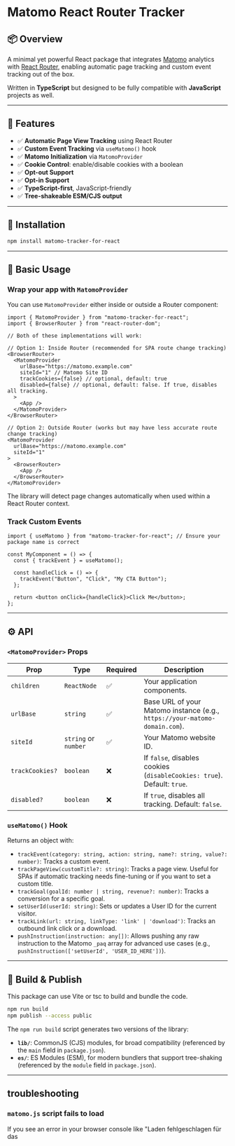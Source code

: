 # Matomo React Router Tracker

## 📦 Overview

A minimal yet powerful React package that integrates [Matomo](https://matomo.org/) analytics with [React Router](https://reactrouter.com/), enabling automatic page tracking and custom event tracking out of the box.

Written in **TypeScript** but designed to be fully compatible with **JavaScript** projects as well.

---

## 🚀 Features

- ✅ **Automatic Page View Tracking** using React Router
- ✅ **Custom Event Tracking** via `useMatomo()` hook
- ✅ **Matomo Initialization** via `MatomoProvider`
- ✅ **Cookie Control**: enable/disable cookies with a boolean
- ✅ **Opt-out Support**
- ✅ **Opt-in Support**
- ✅ **TypeScript-first**, JavaScript-friendly
- ✅ **Tree-shakeable ESM/CJS output**

---

## 🔧 Installation

```bash
npm install matomo-tracker-for-react
```

---

## 🧱 Basic Usage

### Wrap your app with `MatomoProvider`

You can use `MatomoProvider` either inside or outside a Router component:

```tsx
import { MatomoProvider } from "matomo-tracker-for-react";
import { BrowserRouter } from "react-router-dom";

// Both of these implementations will work:

// Option 1: Inside Router (recommended for SPA route change tracking)
<BrowserRouter>
  <MatomoProvider
    urlBase="https://matomo.example.com"
    siteId="1" // Matomo Site ID
    trackCookies={false} // optional, default: true
    disabled={false} // optional, default: false. If true, disables all tracking.
  >
    <App />
  </MatomoProvider>
</BrowserRouter>

// Option 2: Outside Router (works but may have less accurate route change tracking)
<MatomoProvider
  urlBase="https://matomo.example.com"
  siteId="1"
>
  <BrowserRouter>
    <App />
  </BrowserRouter>
</MatomoProvider>
```

The library will detect page changes automatically when used within a React Router context.

### Track Custom Events

```tsx
import { useMatomo } from "matomo-tracker-for-react"; // Ensure your package name is correct

const MyComponent = () => {
  const { trackEvent } = useMatomo();

  const handleClick = () => {
    trackEvent("Button", "Click", "My CTA Button");
  };

  return <button onClick={handleClick}>Click Me</button>;
};
```

---

## ⚙️ API

### `<MatomoProvider>` Props

| Prop            | Type                 | Required | Description                                                                |
| --------------- | -------------------- | -------- | -------------------------------------------------------------------------- |
| `children`      | `ReactNode`          | ✅       | Your application components.                                               |
| `urlBase`       | `string`             | ✅       | Base URL of your Matomo instance (e.g., `https://your-matomo-domain.com`). |
| `siteId`        | `string` or `number` | ✅       | Your Matomo website ID.                                                    |
| `trackCookies?` | `boolean`            | ❌       | If `false`, disables cookies (`disableCookies: true`). Default: `true`.    |
| `disabled?`     | `boolean`            | ❌       | If `true`, disables all tracking. Default: `false`.                        |

### `useMatomo()` Hook

Returns an object with:

- `trackEvent(category: string, action: string, name?: string, value?: number)`: Tracks a custom event.
- `trackPageView(customTitle?: string)`: Tracks a page view. Useful for SPAs if automatic tracking needs fine-tuning or if you want to set a custom title.
- `trackGoal(goalId: number | string, revenue?: number)`: Tracks a conversion for a specific goal.
- `setUserId(userId: string)`: Sets or updates a User ID for the current visitor.
- `trackLink(url: string, linkType: 'link' | 'download')`: Tracks an outbound link click or a download.
- `pushInstruction(instruction: any[])`: Allows pushing any raw instruction to the Matomo `_paq` array for advanced use cases (e.g., `pushInstruction(['setUserId', 'USER_ID_HERE'])`).

---

## 🔄 Build & Publish

This package can use Vite or tsc to build and bundle the code.

```bash
npm run build
npm publish --access public
```

The `npm run build` script generates two versions of the library:

- **`lib/`**: CommonJS (CJS) modules, for broad compatibility (referenced by the `main` field in `package.json`).
- **`es/`**: ES Modules (ESM), for modern bundlers that support tree-shaking (referenced by the `module` field in `package.json`).

---

## troubleshooting

### `matomo.js` script fails to load

If you see an error in your browser console like "Laden fehlgeschlagen für das <script> mit der Quelle..." or "Failed to load resource..." for `matomo.js`, even if you can access the `matomo.js` URL directly in your browser, consider these common causes:

1.  **CORS (Cross-Origin Resource Sharing)**:

    - **Problem**: Your React app (e.g., `http://localhost:3000`) and your Matomo instance (e.g., `https://matomo.example.com`) are on different origins.
    - **Solution**: Configure your Matomo server to send the `Access-Control-Allow-Origin` header, allowing requests from your React app's domain. For example, `Access-Control-Allow-Origin: http://localhost:3000`.

2.  **Mixed Content**:

    - **Problem**: Your React app is on `https` but `matomo.js` is requested via `http`.
    - **Solution**: Ensure both your app and Matomo (and the `urlBase`/`srcUrl` provided) use `https`.

3.  **Content Security Policy (CSP)**:

    - **Problem**: Your app's CSP might be blocking scripts from the Matomo domain.
    - **Solution**: Update your CSP to include your Matomo domain in `script-src` (e.g., `script-src 'self' https://matomo.example.com;`).

4.  **Ad Blockers/Browser Extensions**:

    - **Problem**: Extensions might block the script when loaded by your app.
    - **Solution**: Temporarily disable extensions to test. If an extension is the cause, consider whitelisting.

---

## 🔒 Privacy & Compliance

- Fully respects user privacy: cookies and tracking can be disabled.
- Compatible with GDPR if configured appropriately in Matomo and your application.

---

## 🔜 Roadmap

- [x] Add goal tracking (`trackGoal`)
- [x] Add user ID support (`setUserId`)
- [x] Add link/interaction tracking (`trackLink`)
- [x] Basic React Router integration for page views
- [ ] Add more helper hooks
- [ ] SSR/Next.js support
- [ ] Add tests with Vitest or Jest

---

## 💖 Support

If you find this package helpful, consider supporting its development:

[![Buy Me A Coffee](https://www.buymeacoffee.com/assets/img/custom_images/orange_img.png)](https://www.buymeacoffee.com/jonas404)

---

## 🙌 Credits

Inspired by:

- [Matomo docs on React integration](https://matomo.org/faq/new-to-piwik/how-do-i-start-tracking-data-with-matomo-on-websites-that-use-react/)
- [`@datapunt/matomo-tracker-react`](https://github.com/jonkoops/matomo-tracker) (now deprecated)

---

## 💬 License

MPL-2.0
